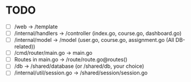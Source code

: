 # TODO
- [ ] /web -> /template
- [ ] /internal/handlers -> /controller (index.go, course.go, dashboard.go)
- [ ] /internal/model -> /model (user.go, course.go, assignment.go (All DB-related))
- [ ] /cmd/router/main.go -> main.go
- [ ] Routes in main.go -> /route/route.go@routes()
- [ ] /db -> /shared/database (or /shared/db, your choice)
- [ ] /internal/util/session.go -> /shared/session/session.go